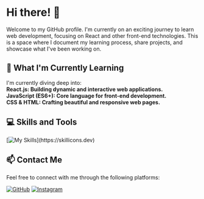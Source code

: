 <h1>Hi there! 👋</h1>

Welcome to my GitHub profile. I'm currently on an exciting journey to learn web development, focusing on React and other front-end technologies. This is a space where I document my learning process, share projects, and showcase what I've been working on.

<h2>🌱 What I'm Currently Learning</h2>
I'm currently diving deep into:<br/>

<b>
React.js: Building dynamic and interactive web applications.<br/>
JavaScript (ES6+): Core language for front-end development.<br/>
CSS & HTML: Crafting beautiful and responsive web pages.<br/>
</b>

<h2>💻 Skills and Tools</h2>

[![My Skills](https://skillicons.dev/icons?i=js,html,css,py,nodejs,webpack,flask,discordjs,bootstrap,git,vscode,discord,windows,github,)](https://skillicons.dev)

## 📫 Contact Me

Feel free to connect with me through the following platforms:

[![GitHub](https://img.shields.io/badge/GitHub-181717?style=for-the-badge&logo=github&logoColor=white)](https://github.com/l0aft3r)
[![Instagram](https://img.shields.io/badge/Instagram-E4405F?style=for-the-badge&logo=instagram&logoColor=white)](https://instagram.com/l0aft3r)
